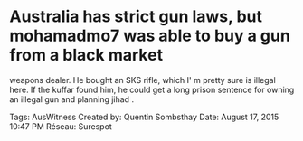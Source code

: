 # Australia has strict gun laws, but mohamadmo7 was able to buy a gun from a black market
weapons dealer. He bought an SKS rifle, which I' m pretty sure is illegal here. If the kuffar
found him, he could get a long prison sentence for owning an illegal gun and planning jihad .

Tags: AusWitness
Created by: Quentin Sombsthay
Date: August 17, 2015 10:47 PM
Réseau: Surespot